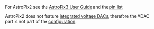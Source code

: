 
For AstroPix2 see the [AstroPix3 User Guide](../astropix3/index.md) and the [pin list](pins.md).

AstroPix2 does not feature [integrated voltage DACs](../astropix3/dac.md#voltage-dac), therefore the VDAC part is not part of the [configuration](../astropix3/configuration.md).